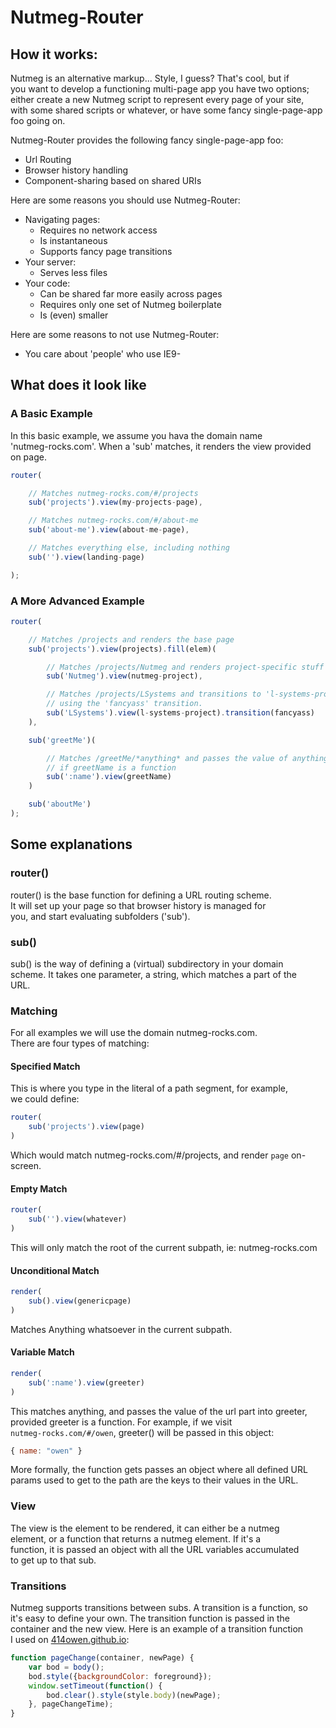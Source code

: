 # Nutmeg-Router

## How it works:  

Nutmeg is an alternative markup... Style, I guess?  That's cool, but if  
you want to develop a functioning multi-page app  you have  two options;  
either create a new Nutmeg script to represent every page of your  site,  
with some shared scripts or whatever, or have some fancy single-page-app  
foo going on.   

Nutmeg-Router provides the following fancy single-page-app foo:

* Url Routing
* Browser history handling
* Component-sharing based on shared URIs

Here are some reasons you should use Nutmeg-Router:

* Navigating pages:
  * Requires no network access
  * Is instantaneous
  * Supports fancy page transitions
* Your server:
  * Serves less files
* Your code:
  * Can be shared far more easily across pages
  * Requires only one set of Nutmeg boilerplate
  * Is (even) smaller

Here are some reasons to not use Nutmeg-Router:

* You care about 'people' who use IE9-

## What does it look like

### A Basic Example

In this basic example, we assume you hava the domain name  
'nutmeg-rocks.com'.  When a 'sub' matches, it renders the view provided  
on page.

```js
router(

    // Matches nutmeg-rocks.com/#/projects
    sub('projects').view(my-projects-page),

    // Matches nutmeg-rocks.com/#/about-me
    sub('about-me').view(about-me-page),

    // Matches everything else, including nothing
    sub('').view(landing-page)

);
```

### A More Advanced Example

```js
router(

    // Matches /projects and renders the base page
    sub('projects').view(projects).fill(elem)(

        // Matches /projects/Nutmeg and renders project-specific stuff into elem
        sub('Nutmeg').view(nutmeg-project),

        // Matches /projects/LSystems and transitions to 'l-systems-project'
        // using the 'fancyass' transition.
        sub('LSystems').view(l-systems-project).transition(fancyass)
    ),

    sub('greetMe')(

        // Matches /greetMe/*anything* and passes the value of anything to greetName,
        // if greetName is a function
        sub(':name').view(greetName)
    )

    sub('aboutMe')
);
```

## Some explanations

### router()

router() is the base function for defining a URL routing scheme.  
It will set up your page so that browser history is managed for  
you, and start evaluating subfolders ('sub').

### sub()

sub() is the way of defining a (virtual) subdirectory in your domain   
scheme. It takes one parameter, a string, which matches a part of the   
URL.

### Matching

For all examples we will use the domain nutmeg-rocks.com.  
There are four types of matching:

#### Specified Match

This is where you type in the literal of a path segment, for example,  
we could define:

```js
router(
    sub('projects').view(page)
)
```

Which would match nutmeg-rocks.com/#/projects, and render `page` on-screen.

#### Empty Match

```js
router(
    sub('').view(whatever)
)
```

This will only match the root of the current subpath, ie: nutmeg-rocks.com

#### Unconditional Match 

```js
render(
    sub().view(genericpage)
)
```

Matches Anything whatsoever in the current subpath.

#### Variable Match 

```js
render(
    sub(':name').view(greeter)
)
```

This matches anything, and passes the value of the url part into greeter,   
provided greeter is a function. For example, if we visit  
`nutmeg-rocks.com/#/owen`, greeter() will be passed in this object:

```js
{ name: "owen" }
```

More formally, the function gets passes an object where all defined URL  
params used to get to the path are the keys to their values in the URL.

### View

The view is the element to be rendered, it can either be a nutmeg  
element,  or a function that returns a nutmeg element. If it's a  
function, it is  passed an object with all the URL variables accumulated  
to get up to that  sub.  

### Transitions

Nutmeg supports transitions between subs. A transition is a function, so  
it's easy to define your own. The transition function is passed in the  
container and the new view. Here is an example of a transition function  
I used on [414owen.github.io](414owen.github.io):


```js
function pageChange(container, newPage) {
    var bod = body();
    bod.style({backgroundColor: foreground});
    window.setTimeout(function() {
        bod.clear().style(style.body)(newPage);
    }, pageChangeTime);
}
```
